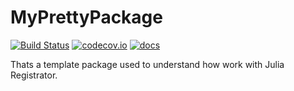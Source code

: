 # MyPrettyPackage

[![Build Status](https://github.com/Artyom91150/MyPrettyPackage.jl/actions/workflows/CI.yml/badge.svg?branch=main)](https://github.com/Artyom91150/MyPrettyPackage.jl/actions/workflows/CI.yml?query=branch%3Amain)
[![codecov.io](http://codecov.io/github/Artyom91150/MyPrettyPackage.jl/coverage.svg?branch=main)](http://codecov.io/github/Artyom91150/MyPrettyPackage.jl?branch=main)
[![docs](https://img.shields.io/badge/docs-dev-blue.svg)](https://Artyom91150.github.io/MyPrettyPackage.jl/dev/)

Thats a template package used to understand how work with Julia Registrator.